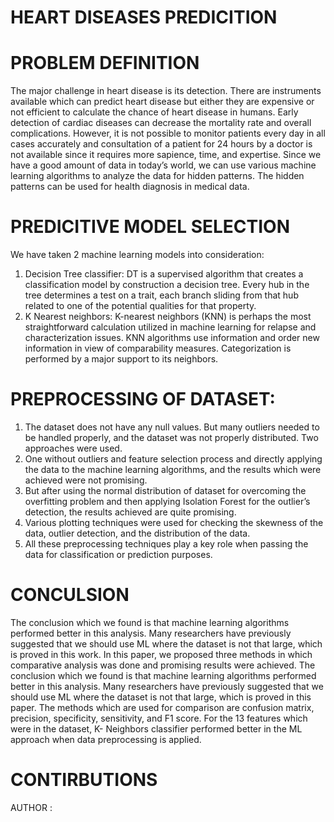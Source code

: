 # HEART DISEASES PREDICITION
# PROBLEM DEFINITION
The major challenge in heart disease is its detection. There are
instruments available which can predict heart disease but either they are
expensive or not efficient to calculate the chance of heart disease in
humans. Early detection of cardiac diseases can decrease the mortality
rate and overall complications. However, it is not possible to monitor
patients every day in all cases accurately and consultation of a patient
for 24 hours by a doctor is not available since it requires more sapience,
time, and expertise. Since we have a good amount of data in today’s
world, we can use various machine learning algorithms to analyze the
data for hidden patterns. The hidden patterns can be used for health
diagnosis in medical data.

# PREDICITIVE MODEL SELECTION
We have taken 2 machine learning models into consideration:
1. Decision Tree classifier:
DT is a supervised algorithm that creates a classification model
by construction a decision tree. Every hub in the tree determines
a test on a trait, each branch sliding from that hub related to one
of the potential qualities for that property.
2. K Nearest neighbors:
K-nearest neighbors (KNN) is perhaps the most straightforward
calculation utilized in machine learning for relapse and
characterization issues. KNN algorithms use information and
order new information in view of comparability measures.
Categorization is performed by a major support to its neighbors.

# PREPROCESSING OF DATASET:
1. The dataset does not have any null values. But many outliers needed
to be handled properly, and the dataset was not properly distributed.
Two approaches were used.
2. One without outliers and feature selection process and directly
applying the data to the machine learning algorithms, and the results
which were achieved were not promising.
3. But after using the normal distribution of dataset for overcoming the
overfitting problem and then applying Isolation Forest for the
outlier’s detection, the results achieved are quite promising.
4. Various plotting techniques were used for checking the skewness of
the data, outlier detection, and the distribution of the data.
5. All these preprocessing techniques play a key role when
passing the data for classification or prediction purposes.

# CONCULSION
The conclusion which we found is that machine learning algorithms
performed better in this analysis. Many researchers have previously
suggested that we should use ML where the dataset is not that large,
which is proved in this work. In this paper, we proposed three methods
in which comparative analysis was done and promising results were
achieved. The conclusion which we found is that machine learning
algorithms performed better in this analysis. Many researchers have
previously suggested that we should use ML where the dataset is not that
large, which is proved in this paper. The methods which are used
for comparison are confusion matrix, precision, specificity, sensitivity,
and F1 score. For the 13 features which were in the dataset, K-
Neighbors classifier performed better in the ML approach when data
preprocessing is applied.

# CONTIRBUTIONS
AUTHOR : 
